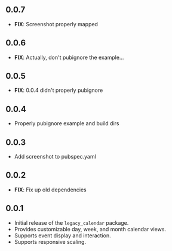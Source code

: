 ## 0.0.7

* **FIX**: Screenshot properly mapped

## 0.0.6

* **FIX**: Actually, don't pubignore the example...

## 0.0.5

* **FIX**: 0.0.4 didn't properly pubignore

## 0.0.4

* Properly pubignore example and build dirs

## 0.0.3

* Add screenshot to pubspec.yaml

## 0.0.2

* **FIX**: Fix up old dependencies

## 0.0.1

*   Initial release of the `legacy_calendar` package.
*   Provides customizable day, week, and month calendar views.
*   Supports event display and interaction.
*   Supports responsive scaling.